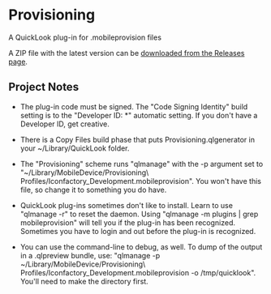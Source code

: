 Provisioning
============

A QuickLook plug-in for .mobileprovision files

A ZIP file with the latest version can be [downloaded from the Releases page](https://github.com/chockenberry/Provisioning/releases).

Project Notes
-------------

* The plug-in code must be signed. The "Code Signing Identity" build setting is to the "Developer ID: *" automatic setting. If you don't have a Developer ID, get creative.

* There is a Copy Files build phase that puts Provisioning.qlgenerator in your ~/Library/QuickLook folder.

* The "Provisioning" scheme runs "qlmanage" with the -p argument set to "~/Library/MobileDevice/Provisioning\ Profiles/Iconfactory_Development.mobileprovision". You won't have this file, so change it to something you do have.

* QuickLook plug-ins sometimes don't like to install. Learn to use "qlmanage -r" to reset the daemon. Using "qlmanage -m plugins | grep mobileprovision" will tell you if the plug-in has been recognized. Sometimes you have to login and out before the plug-in is recognized.

* You can use the command-line to debug, as well. To dump of the output in a .qlpreview bundle, use: "qlmanage -p ~/Library/MobileDevice/Provisioning\ Profiles/Iconfactory_Development.mobileprovision -o /tmp/quicklook". You'll need to make the directory first.



